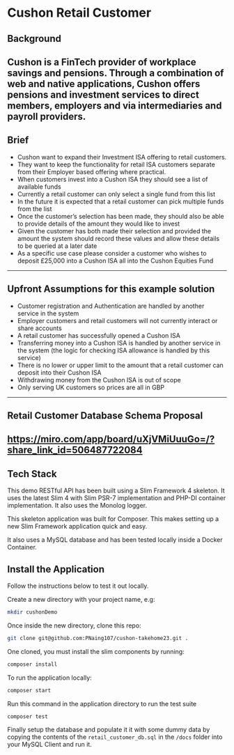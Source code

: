# Cushon Retail Customer
## Background
Cushon is a FinTech provider of workplace savings and pensions. Through a combination of web and native applications, Cushon offers pensions and investment services to direct members, employers and via intermediaries and payroll providers.
---
## Brief
- Cushon want to expand their Investment ISA offering to retail customers.
- They want to keep the functionality for retail ISA customers separate from their Employer based offering where practical.
- When customers invest into a Cushon ISA they should see a list of available funds
- Currently a retail customer can only select a single fund from this list
- In the future it is expected that a retail customer can pick multiple funds from the list
- Once the customer’s selection has been made, they should also be able to provide details of the amount they would like to invest
- Given the customer has both made their selection and provided the amount the system should record these values and allow these details to be queried at a later date
- As a specific use case please consider a customer who wishes to deposit £25,000 into a Cushon ISA all into the Cushon Equities Fund
---
## Upfront Assumptions for this example solution
- Customer registration and Authentication are handled by another service in the system
- Employer customers and retail customers will not currently interact or share accounts
- A retail customer has successfully opened a Cushon ISA
- Transferring money into a Cushon ISA is handled by another service in the system (the logic for checking ISA allowance is handled by this service)
- There is no lower or upper limit to the amount that a retail customer can deposit into their Cushon ISA
- Withdrawing money from the Cushon ISA is out of scope
- Only serving UK customers so prices are all in GBP
---
## Retail Customer Database Schema Proposal
https://miro.com/app/board/uXjVMiUuuGo=/?share_link_id=506487722084
---
## Tech Stack

This demo RESTful API has been built using a Slim Framework 4 skeleton. It uses the latest Slim 4 with Slim PSR-7 implementation and PHP-DI container implementation. It also uses the Monolog logger.

This skeleton application was built for Composer. This makes setting up a new Slim Framework application quick and easy.

It also uses a MySQL database and has been tested locally inside a Docker Container.

## Install the Application
Follow the instructions below to test it out locally.

Create a new directory with your project name, e.g:


```bash
mkdir cushonDemo
```

Once inside the new directory, clone this repo:

```bash
git clone git@github.com:PNaing107/cushon-takehome23.git .
```

One cloned, you must install the slim components by running:

```bash
composer install
```

To run the application locally:
```bash
composer start

```
Run this command in the application directory to run the test suite
```bash
composer test
```

Finally setup the database and populate it it with some dummy data by copying the contents of the `retail_customer_db.sql` in the `/docs` folder into your MySQL Client and run it.
